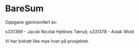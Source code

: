 # BareSum

Oppgave gjennomført av:

s331389 - Jacob Nicolai Hjellnes Tærud,
s331378 - Aslak Wold

Vi har bidratt like mye hver på prosjektet. 
